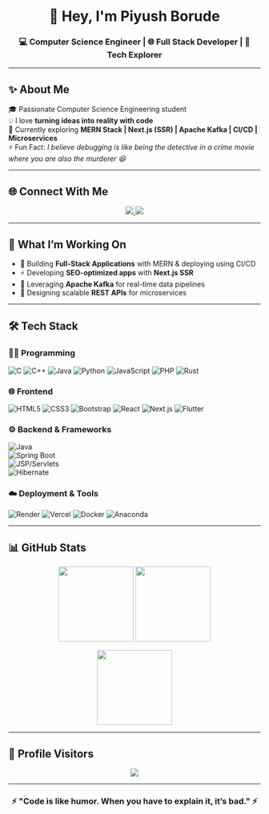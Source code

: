 <!-- Profile Header -->
<h1 align="center">👋 Hey, I'm Piyush Borude</h1>
<h3 align="center">💻 Computer Science Engineer | 🌐 Full Stack Developer | 🚀 Tech Explorer</h3>

---

## ✨ About Me
🎓 Passionate Computer Science Engineering student  
💡 I love **turning ideas into reality with code**  
🌱 Currently exploring **MERN Stack | Next.js (SSR) | Apache Kafka | CI/CD | Microservices**  
⚡ Fun Fact: *I believe debugging is like being the detective in a crime movie where you are also the murderer 😆*  

---

## 🌐 Connect With Me  
<p align="center">
  <a href="https://www.linkedin.com/in/piyush-borude-a2b707258" target="_blank">
    <img src="https://img.shields.io/badge/LinkedIn-%230077B5.svg?style=for-the-badge&logo=linkedin&logoColor=white" />
  </a>
  <a href="mailto:borudepiyush847@gmail.com">
    <img src="https://img.shields.io/badge/Email-D14836?style=for-the-badge&logo=gmail&logoColor=white" />
  </a>
</p>

---

## 🚀 What I’m Working On
- 🔧 Building **Full-Stack Applications** with MERN & deploying using CI/CD  
- ⚡ Developing **SEO-optimized apps** with **Next.js SSR**  
- 🔄 Leveraging **Apache Kafka** for real-time data pipelines  
- 📡 Designing scalable **REST APIs** for microservices  

---

## 🛠 Tech Stack

### 👨‍💻 Programming
![C](https://img.shields.io/badge/C-%2300599C.svg?style=for-the-badge&logo=c&logoColor=white)
![C++](https://img.shields.io/badge/C++-%2300599C.svg?style=for-the-badge&logo=c%2B%2B&logoColor=white)
![Java](https://img.shields.io/badge/Java-%23ED8B00.svg?style=for-the-badge&logo=openjdk&logoColor=white)
![Python](https://img.shields.io/badge/Python-3670A0.svg?style=for-the-badge&logo=python&logoColor=ffdd54)
![JavaScript](https://img.shields.io/badge/JavaScript-%23323330.svg?style=for-the-badge&logo=javascript&logoColor=%23F7DF1E)
![PHP](https://img.shields.io/badge/PHP-%23777BB4.svg?style=for-the-badge&logo=php&logoColor=white)
![Rust](https://img.shields.io/badge/Rust-%23000000.svg?style=for-the-badge&logo=rust&logoColor=white)

### 🌐 Frontend
![HTML5](https://img.shields.io/badge/HTML5-%23E34F26.svg?style=for-the-badge&logo=html5&logoColor=white)
![CSS3](https://img.shields.io/badge/CSS3-%231572B6.svg?style=for-the-badge&logo=css3&logoColor=white)
![Bootstrap](https://img.shields.io/badge/Bootstrap-%238511FA.svg?style=for-the-badge&logo=bootstrap&logoColor=white)
![React](https://img.shields.io/badge/React-%2320232a.svg?style=for-the-badge&logo=react&logoColor=%2361DAFB)
![Next.js](https://img.shields.io/badge/Next.js-000000.svg?style=for-the-badge&logo=nextdotjs&logoColor=white)
![Flutter](https://img.shields.io/badge/Flutter-%2302569B.svg?style=for-the-badge&logo=flutter&logoColor=white)

### ⚙️ Backend & Frameworks
![Java](https://img.shields.io/badge/Java-%23ED8B00.svg?style=for-the-badge&logo=openjdk&logoColor=white)  
![Spring Boot](https://img.shields.io/badge/Spring%20Boot-%236DB33F.svg?style=for-the-badge&logo=springboot&logoColor=white)  
![JSP/Servlets](https://img.shields.io/badge/JSP%20%2F%20Servlets-%23ED8B00.svg?style=for-the-badge&logo=java&logoColor=white)  
![Hibernate](https://img.shields.io/badge/Hibernate-%59666C.svg?style=for-the-badge&logo=hibernate&logoColor=white)


### ☁️ Deployment & Tools
![Render](https://img.shields.io/badge/Render-%46E3B7.svg?style=for-the-badge&logo=render&logoColor=white)
![Vercel](https://img.shields.io/badge/Vercel-%23000000.svg?style=for-the-badge&logo=vercel&logoColor=white)
![Docker](https://img.shields.io/badge/Docker-%230db7ed.svg?style=for-the-badge&logo=docker&logoColor=white)
![Anaconda](https://img.shields.io/badge/Anaconda-%2344A833.svg?style=for-the-badge&logo=anaconda&logoColor=white)

---

## 📊 GitHub Stats
<p align="center">
  <img src="https://github-readme-stats.vercel.app/api?username=BorudePiyush&theme=radical&hide_border=false&include_all_commits=false&count_private=false" height="150px"/>
  <img src="https://nirzak-streak-stats.vercel.app/?user=BorudePiyush&theme=radical&hide_border=false" height="150px"/>
</p>

<p align="center">
  <img src="https://github-readme-stats.vercel.app/api/top-langs/?username=BorudePiyush&theme=radical&hide_border=false&include_all_commits=false&count_private=false&layout=compact" height="150px"/>
</p>

---

## 👀 Profile Visitors
<p align="center">
  <img src="https://visitcount.itsvg.in/api?id=BorudePiyush&icon=2&color=6" />
</p>

---

<h3 align="center">⚡ "Code is like humor. When you have to explain it, it’s bad." ⚡</h3>
